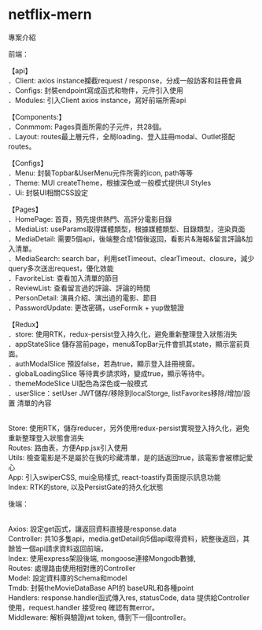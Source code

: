 # netflix-mern


專案介紹


前端：

【api】
</br>．Client: axios instance攔截request / response，分成一般訪客和註冊會員
</br>．Configs: 封裝endpoint寫成函式和物件，元件引入使用
</br>．Modules: 引入Client axios instance，寫好前端所需api

【Components:】
</br>．Conmmom: Pages頁面所需的子元件，共28個。
</br>．Layout: routes最上層元件，全局loading、登入註冊modal、Outlet搭配routes。

【Configs】
</br>．Menu: 封裝Topbar&UserMenu元件所需的icon, path等等
</br>．Theme: MUI createTheme，根據深色或一般模式提供UI Styles
</br>．Ui: 封裝UI相關CSS設定

【Pages】
</br>．HomePage: 首頁，預先提供熱門、高評分電影目錄
</br>．MediaList: useParams取得媒體類型，根據媒體類型、目錄類型，渲染頁面
</br>．MediaDetail: 需要5個api，後端整合成1個後返回，看影片&海報&留言評論&加入清單。
</br>．MediaSearch: search bar，利用setTimeout、clearTimeout、closure，減少query多次送出request，優化效能
</br>．FavoriteList: 查看加入清單的節目
</br>．ReviewList: 查看留言過的評論、評論的時間
</br>．PersonDetail: 演員介紹、演出過的電影、節目
</br>．PasswordUpdate: 更改密碼，useFormik + yup做驗證

【Redux】
</br>．store: 使用RTK，redux-persist登入持久化，避免重新整理登入狀態消失
</br>．appStateSlice 儲存當前page，menu&TopBar元件會抓其state，顯示當前頁面。
</br>．authModalSlice 預設false，若為true，顯示登入註冊視窗。
</br>．globalLoadingSlice 等待異步請求時，變成true，顯示等待中。
</br>．themeModeSlice UI配色為深色或一般模式
</br>．userSlice：setUser JWT儲存/移除到localStorge, listFavorites移除/增加/設置 清單的內容


</br>Store: 使用RTK，儲存reducer，另外使用redux-persist實現登入持久化，避免重新整理登入狀態會消失
</br>Routes: 路由表，方便App.jsx引入使用
</br>Utils: 檢查電影是不是屬於在我的珍藏清單，是的話返回true，該電影會被標記愛心
</br>App: 引入swiperCSS, mui全局樣式, react-toastify頁面提示訊息功能
</br>Index: RTK的store, 以及PersistGate的持久化狀態



後端：

</br>Axios: 設定get函式，讓返回資料直接是response.data
</br>Controller: 共10多隻api，media.getDetail向5個api取得資料，統整後返回，其餘皆一個api請求資料返回前端，
</br>Index: 使用express架設後端, mongoose連接Mongodb數據, 
</br>Routes: 處理路由使用相對應的Controller
</br>Model: 設定資料庫的Schema和model
</br>Tmdb: 封裝theMovieDataBase API的 baseURL和各種point
</br>Handlers: response.handler函式傳入res, statusCode, data 提供給Controller使用，request.handler 接受req 確認有無error。
</br>Middleware: 解析與驗證jwt token, 傳到下一個controller。
